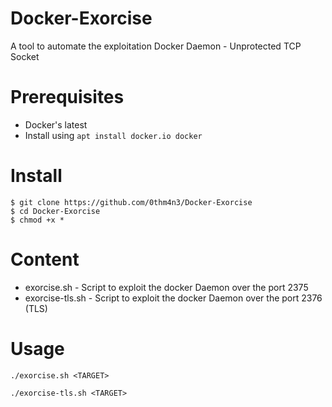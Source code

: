 # Docker-Exorcise
A tool to automate the exploitation Docker Daemon - Unprotected TCP Socket

# Prerequisites
- Docker's latest 
- Install using `apt install docker.io docker`

# Install
```
$ git clone https://github.com/0thm4n3/Docker-Exorcise
$ cd Docker-Exorcise
$ chmod +x *
```

# Content
- exorcise.sh - Script to exploit the docker Daemon over the port 2375
- exorcise-tls.sh - Script to exploit the docker Daemon over the port 2376 (TLS)

# Usage
`./exorcise.sh <TARGET>`

`./exorcise-tls.sh <TARGET>`
